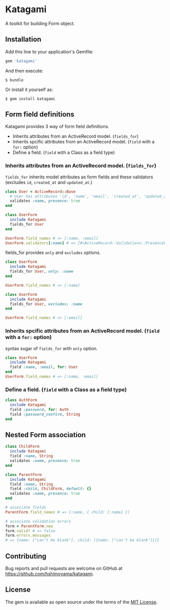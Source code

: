 # Katagami

A toolkit for building Form object.

## Installation

Add this line to your application's Gemfile:

```ruby
gem 'katagami'
```

And then execute:

    $ bundle

Or install it yourself as:

    $ gem install katagami

## Form field definitions

Katagami provides 3 way of form field definitions.

- Inherits attributes from an ActiveRecord model. (`fields_for`)
- Inherits spcific attributes from an ActiveRecord model. (`field` with a `for:` option)
- Define a field. (`field` with a Class as a field type)

### Inherits attributes from an ActiveRecord model. (`fields_for`)

`fields_for` inherits model attributes as form fields and these validators (excludes `id`, `created_at` and `updated_at`.)

```rb
class User < ActiveRecord::Base
  # User has attributes 'id', 'name', 'email', 'created_at', 'updated_at'
  validates :name, presence: true
end
```

```rb
class UserForm
  include Katagami
  fields_for User
end

UserForm.field_names # => [:name, :email]
UserForm.validators[:name] # => [#<ActiveRecord::Validations::PresenceValidator:0x... @attributes=[:name], @options={}>]
```

fields_for provides `only` and `excludes` options.

```rb
class UserForm
  include Katagami
  fields_for User, only: :name
end

UserForm.field_names # => [:name]
```

```rb
class UserForm
  include Katagami
  fields_for User, excludes: :name
end

UserForm.field_names # => [:email]
```

### Inherits spcific attributes from an ActiveRecord model. (`field` with a `for:` option)

syntax sugar of `fields_for` with `only` option.

```rb
class UserForm
  include Katagami
  field :name, :email, for: User
end
UserForm.field_names # => [:name, :email]
```

### Define a field. (`field` with a Class as a field type)

```rb
class AuthForm
  include Katagami
  field :password, for: Auth
  field :password_confirm, String
end
```

## Nested Form association

```rb
class ChildForm
  include Katagami
  field :name, String
  validates :name, presence: true
end

class ParentForm
  include Katagami
  field :name, String
  field :child, ChildForm, default: {}
  validates :name, presence: true
end

# associate fields
ParentForm.field_names # => [:name, { child: [:name] }]

# associate validation errors
form = ParentForm.new
form.valid? # => false
form.errors.messages
# => {name: ["can't be blank"], child: [{name: ["can't be blank"]}]}
```

## Contributing

Bug reports and pull requests are welcome on GitHub at https://github.com/hshimoyama/katagami.


## License

The gem is available as open source under the terms of the [MIT License](http://opensource.org/licenses/MIT).
